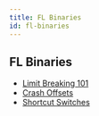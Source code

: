 ```yaml
---
title: FL Binaries
id: fl-binaries
---
```


## FL Binaries

* [Limit Breaking 101](./limit-breaking/index.md)
* [Crash Offsets](./crash-offsets.md)
* [Shortcut Switches](./shortcut-switches.md)
